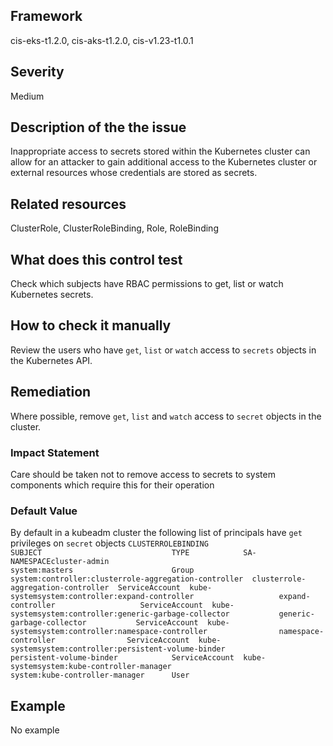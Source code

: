 ## Framework
cis-eks-t1.2.0, cis-aks-t1.2.0, cis-v1.23-t1.0.1
 
## Severity
Medium

## Description of the the issue
Inappropriate access to secrets stored within the Kubernetes cluster can allow for an attacker to gain additional access to the Kubernetes cluster or external resources whose credentials are stored as secrets.
 
## Related resources
ClusterRole, ClusterRoleBinding, Role, RoleBinding
 
## What does this control test
Check which subjects have RBAC permissions to get, list or watch Kubernetes secrets.
 
## How to check it manually
Review the users who have `get`, `list` or `watch` access to `secrets` objects in the Kubernetes API.
## Remediation
Where possible, remove `get`, `list` and `watch` access to `secret` objects in the cluster.
 
### Impact Statement
Care should be taken not to remove access to secrets to system components which require this for their operation
### Default Value
By default in a kubeadm cluster the following list of principals have `get` privileges on `secret` objects ```CLUSTERROLEBINDING                                    SUBJECT                             TYPE            SA-NAMESPACEcluster-admin                                         system:masters                      Group           system:controller:clusterrole-aggregation-controller  clusterrole-aggregation-controller  ServiceAccount  kube-systemsystem:controller:expand-controller                   expand-controller                   ServiceAccount  kube-systemsystem:controller:generic-garbage-collector           generic-garbage-collector           ServiceAccount  kube-systemsystem:controller:namespace-controller                namespace-controller                ServiceAccount  kube-systemsystem:controller:persistent-volume-binder            persistent-volume-binder            ServiceAccount  kube-systemsystem:kube-controller-manager                        system:kube-controller-manager      User ```
## Example
No example
